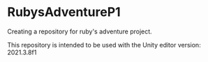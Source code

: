 # RubysAdventureP1
Creating a repository for ruby's adventure project.

This repository is intended to be used with the Unity editor version: 2021.3.8f1
